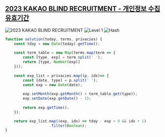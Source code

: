 ## [2023 KAKAO BLIND RECRUITMENT - 개인정보 수집 유효기간](https://school.programmers.co.kr/learn/courses/30/lessons/150370)

<img src="https://img.shields.io/badge/-2023 KAKAO BLIND RECRUITMENT-gold" alt="2023 KAKAO BLIND RECRUITMENT"/> <img src="https://img.shields.io/badge/-Level 1-blue" alt="Level 1"/> <img src="https://img.shields.io/badge/-Hash-yellow" alt="Hash"/>

```js
function solution(today, terms, privacies) {
    const tday = new Date(today).getTime();    
    
    const term_table = new Map(terms.map(term => {
        const [type, exp] = term.split(' ');
        return [type, Number(exp)]
    }));
    
    const exp_list = privacies.map((p, idx)=> {
        const [date, type] = p.split(' ');
        const exp = new Date(date);
        
        exp.setMonth(exp.getMonth() + term_table.get(type));
        exp.setDate(exp.getDate() - 1);
 
        return exp.getTime();
    });

    return exp_list.map((exp, idx) => tday - exp > 0 && idx + 1)
                    .filter(Boolean);
}
```
